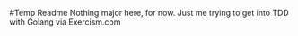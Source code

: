 #Temp Readme
Nothing major here, for now. Just me trying to get into TDD with Golang via Exercism.com